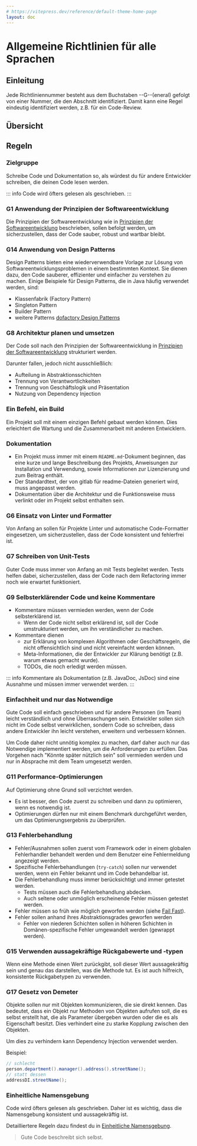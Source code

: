 ```yaml
---
# https://vitepress.dev/reference/default-theme-home-page
layout: doc
---
```


# Allgemeine Richtlinien für alle Sprachen

## Einleitung

Jede Richtliniennummer besteht aus dem Buchstaben --G--(eneral) gefolgt von einer Nummer, die den Abschnitt identifiziert. Damit kann eine Regel eindeutig identifiziert werden, z.B. für ein Code-Review.

## Übersicht

<!--
Uniformes Benennungsschema
Law of Demeter

-->

## Regeln

### Zielgruppe

Schreibe Code und Dokumentation so, als würdest du für andere Entwickler schreiben, die deinen Code lesen werden.

::: info
Code wird öfters gelesen als geschrieben.
:::

### G1 Anwendung der Prinzipien der Softwareentwicklung

Die Prinzipien der Softwareentwicklung wie in [Prinzipien der Softwareentwicklung](../2.principles/) beschrieben, sollen befolgt werden, um sicherzustellen, dass der Code sauber, robust und wartbar bleibt.

### G14 Anwendung von Design Patterns

Design Patterns bieten eine wiederverwendbare Vorlage zur Lösung von Softwareentwicklungsproblemen in einem bestimmten Kontext. Sie dienen dazu, den Code sauberer, effizienter und einfacher zu verstehen zu machen. Einige Beispiele für Design Patterns, die in Java häufig verwendet werden, sind:

- Klassenfabrik (Factory Pattern)
- Singleton Pattern
- Builder Pattern
- weitere Patterns [dofactory Design Patterns](https://www.dofactory.com/javascript/design-patterns)

### G8 Architektur planen und umsetzen

Der Code soll nach den Prinzipien der Softwareentwicklung in [Prinzipien der Softwareentwicklung](../2.principles/) strukturiert werden.

Darunter fallen, jedoch nicht ausschließlich:

- Aufteilung in Abstraktionsschichten
- Trennung von Verantwortlichkeiten
- Trennung von Geschäftslogik und Präsentation
- Nutzung von Dependency Injection

### Ein Befehl, ein Build

Ein Projekt soll mit einem einzigen Befehl gebaut werden können. Dies erleichtert die Wartung und die Zusammenarbeit mit anderen Entwicklern.

### Dokumentation

- Ein Projekt muss immer mit einem `README.md`-Dokument beginnen, das eine kurze und lange Beschreibung des Projekts, Anweisungen zur Installation und Verwendung, sowie Informationen zur Lizenzierung und zum Beitrag enthält.
- Der Standardtext, der von gitlab für readme-Dateien generiert wird, muss angepasst werden.
- Dokumentation über die Architektur und die Funktionsweise muss verlinkt oder im Projekt selbst enthalten sein.

### G6 Einsatz von Linter und Formatter

Von Anfang an sollen für Projekte Linter und automatische Code-Formatter eingesetzen, um sicherzustellen, dass der Code konsistent und fehlerfrei ist.

### G7 Schreiben von Unit-Tests

Guter Code muss immer von Anfang an mit Tests begleitet werden.
Tests helfen dabei, sicherzustellen, dass der Code nach dem Refactoring immer noch wie erwartet funktioniert.

### G9 Selbsterklärender Code und keine Kommentare

- Kommentare müssen vermieden werden, wenn der Code selbsterklärend ist.
  - Wenn der Code nicht selbst erklärend ist, soll der Code umstrukturiert werden, um ihn verständlicher zu machen.
- Kommentare dienen
  - zur Erklärung von komplexen Algorithmen oder Geschäftsregeln, die nicht offensichtlich sind und nicht vereinfacht werden können.
  - Meta-Informationen, die der Entwickler zur Klärung benötigt (z.B. warum etwas gemacht wurde).
  - TODOs, die noch erledigt werden müssen.

::: info
Kommentare als Dokumentation (z.B. JavaDoc, JsDoc) sind eine Ausnahme und müssen immer verwendet werden.
:::

### Einfachheit und nur das Notwendige

Gute Code soll einfach geschrieben und für andere Personen (im Team) leicht verständlich und ohne Überraschungen sein.
Entwickler sollen sich nicht im Code selbst verwirklichen, sondern Code so schreiben, dass andere Entwickler ihn leicht verstehen, erweitern und verbessern können.

Um Code daher nicht unnötig komplex zu machen, darf daher auch nur das Notwendige implementiert werden, um die Anforderungen zu erfüllen.
Das Vorgehen nach "Könnte später nützlich sein" soll vermieden werden und nur in Absprache mit dem Team umgesetzt werden.

### G11 Performance-Optimierungen

Auf Optimierung ohne Grund soll verzichtet werden.

- Es ist besser, den Code zuerst zu schreiben und dann zu optimieren, wenn es notwendig ist.
- Optimierungen dürfen nur mit einem Benchmark durchgeführt werden, um das Optimierungsergebnis zu überprüfen.

### G13 Fehlerbehandlung

- Fehler/Ausnahmen sollen zuerst vom Framework oder in einem globalen Fehlerhandler behandelt werden und dem Benutzer eine Fehlermeldung angezeigt werden.
- Spezifische Fehlerbehandlungen (`try-catch`) sollen nur verwendet werden, wenn ein Fehler bekannt und im Code behandelbar ist.
- Die Fehlerbehandlung muss immer berücksichtigt und immer getestet werden.
  - Tests müssen auch die Fehlerbehandlung abdecken.
  - Auch seltene oder unmöglich erscheinende Fehler müssen getestet werden.
- Fehler müssen so früh wie möglich geworfen werden (siehe [Fail Fast](../2.principles/#fail-fast)).
- Fehler sollen anhand ihres Abstraktionsgrades geworfen werden
  - Fehler von niederen Schichten sollen in höheren Schichten in Domänen-spezifische Fehler umgewandelt werden (gewrappt werden).

### G15 Verwenden aussagekräftige Rückgabewerte und -typen

Wenn eine Methode einen Wert zurückgibt, soll dieser Wert aussagekräftig sein und genau das darstellen, was die Methode tut. Es ist auch hilfreich, konsistente Rückgabetypen zu verwenden.

### G17 Gesetz von Demeter

Objekte sollen nur mit Objekten kommunizieren, die sie direkt kennen. Das bedeutet, dass ein Objekt nur Methoden von Objekten aufrufen soll, die es selbst erstellt hat, die als Parameter übergeben wurden oder die es als Eigenschaft besitzt.
Dies verhindert eine zu starke Kopplung zwischen den Objekten.

Um dies zu verhindern kann Dependency Injection verwendet werden.

Beispiel:

```java
// schlecht
person.department().manager().address().streetName();
// statt dessen
addressDI.streetName();
```

### Einheitliche Namensgebung

Code wird öfters gelesen als geschrieben.
Daher ist es wichtig, dass die Namensgebung konsistent und aussagekräftig ist.

Detailliertere Regeln dazu findest du in [Einheitliche Namensgebung](./naming.md).

> Gute Code beschreibt sich selbst.
